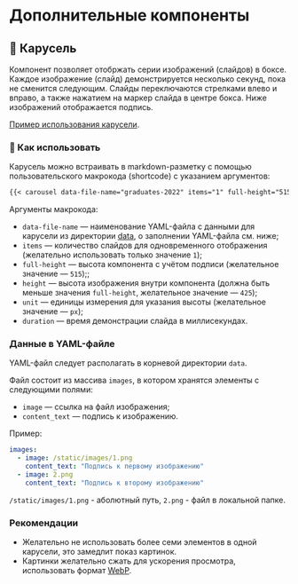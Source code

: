 # Дополнительные компоненты

## 🎠 Карусель

Компонент позволяет отобржать серии изображений (слайдов) в боксе.
Каждое изображение (слайд) демонстрируется несколько секунд, пока
не сменится следующим. Слайды переключаются стрелками влево и вправо,
а также нажатием на маркер слайда в центре бокса. Ниже изображений
отображается подпись.

[Пример использования карусели](https://finec.mgimo.ru/blog/graduates-2022/).

### 🔧 Как использовать

Карусель можно встраивать в markdown-разметку с помощью пользовательского
макрокода (shortcode) с указанием аргументов:

```md
{{< carousel data-file-name="graduates-2022" items="1" full-height="515" height="425" unit="px" duration="4000" >}}
```

Аргументы макрокода:

- `data-file-name` — наименование YAML-файла с данными для карусели из директории [data](../data), о заполнении YAML-файла см. ниже;
- `items` — количество слайдов для одновременного отображения (желательно использовать только значение `1`);
- `full-height` — высота компонента с учётом подписи (желательное значение — `515`);;
- `height` — высота изображения внутри компонента (должна быть меньше значения `full-height`, желательное значение — `425`);
- `unit` — единицы измерения для указания высоты (желательное значение — `px`);
- `duration` — время демонстрации слайда в миллисекундах.

### Данные в YAML-файле

YAML-файл следует располагать в корневой директории `data`.

Файл состоит из массива `images`, в котором хранятся элементы с следующими полями:

- `image` — ссылка на файл изображения;
- `content_text` — подпись к изображению.

Пример:

```YAML
images:
  - image: /static/images/1.png
    content_text: "Подпись к первому изображению"
  - image: 2.png
    content_text: "Подпись к второму изображению"
```

`/static/images/1.png` - аболютный путь, `2.png` - файл в локальной папке.

### Рекомендации

- Желательно не использовать более семи элементов в одной карусели, это замедлит показ картинок.
- Картинки желательно сжать для ускорения просмотра, использовать формат [WebP](https://ru.wikipedia.org/wiki/WebP).
